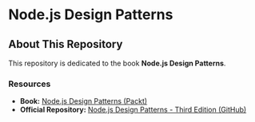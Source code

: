 # Node.js Design Patterns

## About This Repository

This repository is dedicated to the book **Node.js Design Patterns**.

### Resources

- **Book:** [Node.js Design Patterns (Packt)](https://www.packtpub.com/en-us/product/nodejs-design-patterns-9781839214110)  
- **Official Repository:** [Node.js Design Patterns - Third Edition (GitHub)](https://github.com/PacktPublishing/Node.js-Design-Patterns-Third-Edition)
